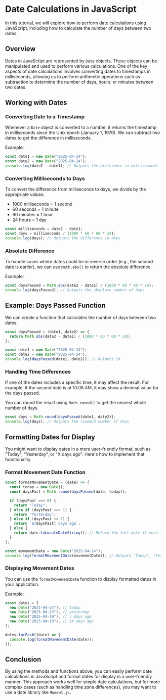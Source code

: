 # Date Calculations in JavaScript

In this tutorial, we will explore how to perform date calculations using JavaScript, including how to calculate the number of days between two dates.

## Overview

Dates in JavaScript are represented by `Date` objects. These objects can be manipulated and used to perform various calculations. One of the key aspects of date calculations involves converting dates to timestamps in milliseconds, allowing us to perform arithmetic operations such as subtraction to determine the number of days, hours, or minutes between two dates.

## Working with Dates

### Converting Date to a Timestamp

Whenever a `Date` object is converted to a number, it returns the timestamp in milliseconds since the Unix epoch (January 1, 1970). We can subtract two dates to get the difference in milliseconds.

Example:

```javascript
const date1 = new Date("2025-04-14");
const date2 = new Date("2025-04-24");
console.log(date2 - date1); // Outputs the difference in milliseconds
```

### Converting Milliseconds to Days

To convert the difference from milliseconds to days, we divide by the appropriate values:

- 1000 milliseconds = 1 second
- 60 seconds = 1 minute
- 60 minutes = 1 hour
- 24 hours = 1 day

```javascript
const milliseconds = date2 - date1;
const days = milliseconds / (1000 * 60 * 60 * 24);
console.log(days); // Outputs the difference in days
```

### Absolute Difference

To handle cases where dates could be in reverse order (e.g., the second date is earlier), we can use `Math.abs()` to return the absolute difference.

Example:

```javascript
const daysPassed = Math.abs(date2 - date1) / (1000 * 60 * 60 * 24);
console.log(daysPassed); // Outputs the absolute number of days
```

## Example: Days Passed Function

We can create a function that calculates the number of days between two dates.

```javascript
const daysPassed = (date1, date2) => {
  return Math.abs(date2 - date1) / (1000 * 60 * 60 * 24);
};

const date1 = new Date("2025-04-14");
const date2 = new Date("2025-04-24");
console.log(daysPassed(date1, date2)); // Outputs 10
```

### Handling Time Differences

If one of the dates includes a specific time, it may affect the result. For example, if the second date is at 10:08 AM, it may show a decimal value for the days passed.

You can round the result using `Math.round()` to get the nearest whole number of days.

```javascript
const days = Math.round(daysPassed(date1, date2));
console.log(days); // Outputs the rounded number of days
```

## Formatting Dates for Display

You might want to display dates in a more user-friendly format, such as "Today", "Yesterday", or "X days ago". Here's how to implement that functionality.

### Format Movement Date Function

```javascript
const formatMovementDate = (date) => {
  const today = new Date();
  const daysPast = Math.round(daysPassed(date, today));

  if (daysPast === 0) {
    return "Today";
  } else if (daysPast === 1) {
    return "Yesterday";
  } else if (daysPast <= 7) {
    return `${daysPast} days ago`;
  } else {
    return date.toLocaleDateString(); // Return the full date if more than 7 days have passed
  }
};

const movementDate = new Date("2025-04-24");
console.log(formatMovementDate(movementDate)); // Outputs "Today", "Yesterday", or "X days ago"
```

### Displaying Movement Dates

You can use the `formatMovementDate` function to display formatted dates in your application.

Example:

```javascript
const dates = [
  new Date("2025-04-24"), // today
  new Date("2025-04-23"), // yesterday
  new Date("2025-04-19"), // 5 days ago
  new Date("2025-04-10"), // 14 days ago
];

dates.forEach((date) => {
  console.log(formatMovementDate(date));
});
```

## Conclusion

By using the methods and functions above, you can easily perform date calculations in JavaScript and format dates for display in a user-friendly manner. This approach works well for simple date calculations, but for more complex cases (such as handling time zone differences), you may want to use a date library like `Moment.js`.
